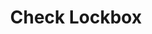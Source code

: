 ---
title: Check Lockbox

language_tabs:
  - shell: cURL

toc_footers:
  - <a href='mailto:hello@checklockbox.com'>Contact Us</a>

includes:
  - introduction
  - authentication
  - errors
  - pagination
  - dates_and_times
  - throttling
  - divider
  - account
  - checks
  - deposits
  - mailboxes
  - banks
  - divider
  - partners
  - partner_accounts

search: true
---